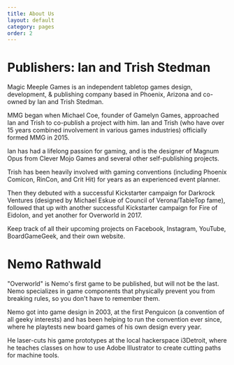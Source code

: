 ```yaml
---
title: About Us
layout: default
category: pages
order: 2
---
```

# Publishers: Ian and Trish Stedman

Magic Meeple Games is an independent tabletop games design, development, & publishing company based in Phoenix, Arizona and co-owned by Ian and Trish Stedman.

MMG began when Michael Coe, founder of Gamelyn Games, approached Ian and Trish to co-publish a project with him. Ian and Trish (who have over 15 years combined involvement in various games industries) officially formed MMG in 2015.

Ian has had a lifelong passion for gaming, and is the designer of Magnum Opus from Clever Mojo Games and several other self-publishing projects.

Trish has been heavily involved with gaming conventions (including Phoenix Comicon, RinCon, and Crit Hit) for years as an experienced event planner.

Then they debuted with a successful Kickstarter campaign for Darkrock Ventures (designed by Michael Eskue of Council of Verona/TableTop fame), followed that up with another successful Kickstarter campaign for Fire of Eidolon, and yet another for Overworld in 2017.

Keep track of all their upcoming projects on Facebook, Instagram, YouTube, BoardGameGeek, and their own website.

# Nemo Rathwald

"Overworld" is Nemo's first game to be published, but will not be the last. Nemo specializes in game components that physically prevent you from breaking rules, so you don't have to remember them.

Nemo got into game design in 2003, at the first Penguicon (a convention of all geeky interests) and has been helping to run the convention ever since, where he playtests new board games of his own design every year.

He laser-cuts his game prototypes at the local hackerspace i3Detroit, where he teaches classes on how to use Adobe Illustrator to create cutting paths for machine tools.

